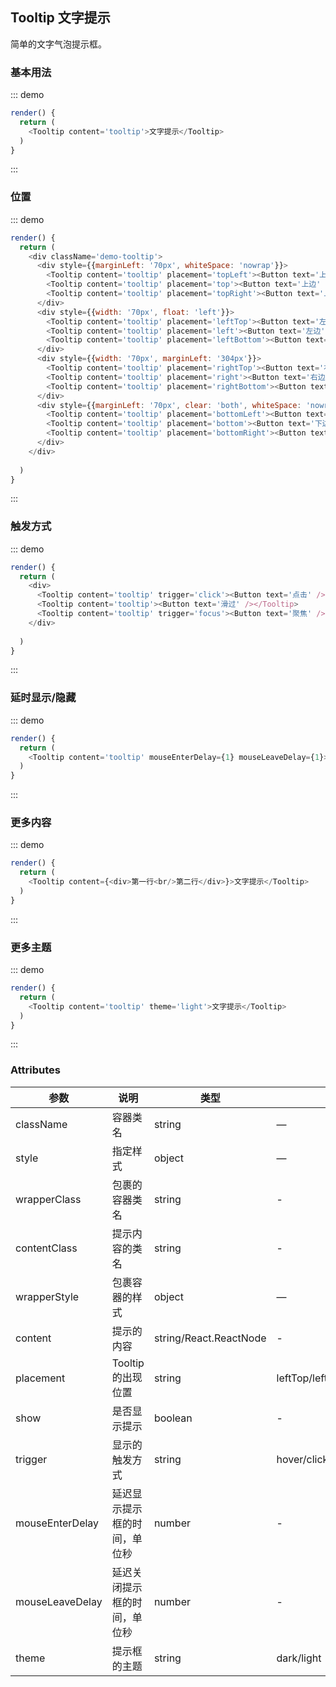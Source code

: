 ## Tooltip 文字提示

简单的文字气泡提示框。

### 基本用法

::: demo
```js
render() {
  return (
    <Tooltip content='tooltip'>文字提示</Tooltip>
  )
}
```
:::

### 位置

::: demo
```js
render() {
  return (
    <div className='demo-tooltip'>
      <div style={{marginLeft: '70px', whiteSpace: 'nowrap'}}>
        <Tooltip content='tooltip' placement='topLeft'><Button text='上左' /></Tooltip>
        <Tooltip content='tooltip' placement='top'><Button text='上边' /></Tooltip>
        <Tooltip content='tooltip' placement='topRight'><Button text='上右' /></Tooltip>
      </div>
      <div style={{width: '70px', float: 'left'}}>
        <Tooltip content='tooltip' placement='leftTop'><Button text='左上' /></Tooltip>
        <Tooltip content='tooltip' placement='left'><Button text='左边' /></Tooltip>
        <Tooltip content='tooltip' placement='leftBottom'><Button text='左下' /></Tooltip>
      </div>
      <div style={{width: '70px', marginLeft: '304px'}}>
        <Tooltip content='tooltip' placement='rightTop'><Button text='右上' /></Tooltip>
        <Tooltip content='tooltip' placement='right'><Button text='右边' /></Tooltip>
        <Tooltip content='tooltip' placement='rightBottom'><Button text='右下' /></Tooltip>
      </div>
      <div style={{marginLeft: '70px', clear: 'both', whiteSpace: 'nowrap'}}>
        <Tooltip content='tooltip' placement='bottomLeft'><Button text='下左' /></Tooltip>
        <Tooltip content='tooltip' placement='bottom'><Button text='下边' /></Tooltip>
        <Tooltip content='tooltip' placement='bottomRight'><Button text='下右' /></Tooltip>
      </div>
    </div>
    
  )
}
```
:::

### 触发方式

::: demo
```js
render() {
  return (
    <div>
      <Tooltip content='tooltip' trigger='click'><Button text='点击' /></Tooltip>
      <Tooltip content='tooltip'><Button text='滑过' /></Tooltip>
      <Tooltip content='tooltip' trigger='focus'><Button text='聚焦' /></Tooltip>
    </div>
    
  )
}
```
:::

### 延时显示/隐藏

::: demo
```js
render() {
  return (
    <Tooltip content='tooltip' mouseEnterDelay={1} mouseLeaveDelay={1}>文字提示</Tooltip>
  )
}
```
:::

### 更多内容

::: demo
```js
render() {
  return (
    <Tooltip content={<div>第一行<br/>第二行</div>}>文字提示</Tooltip>
  )
}
```
:::

### 更多主题

::: demo
```js
render() {
  return (
    <Tooltip content='tooltip' theme='light'>文字提示</Tooltip>
  )
}
```
:::

### Attributes
| 参数      | 说明          | 类型      | 可选值                           | 默认值  |
|---------- |-------------- |---------- |--------------------------------  |-------- |
| className | 容器类名 | string | — | — |
| style | 指定样式 | object | — | — |
| wrapperClass | 包裹的容器类名 | string | - | - |
| contentClass | 提示内容的类名 | string | - | - |
| wrapperStyle | 包裹容器的样式 | object | — | — |
| content| 提示的内容 | string/React.ReactNode | - | - |
| placement | Tooltip 的出现位置 | string | leftTop/left/leftBottom/topLeft/top/topRight/rightTop/right/rightBottom/bottomLeft/bottom/bottomRight | topLeft |
| show | 是否显示提示 | boolean | - | false |
| trigger | 显示的触发方式 | string | hover/click/focus | hover |
| mouseEnterDelay | 延迟显示提示框的时间，单位秒 | number | - | - |
| mouseLeaveDelay | 延迟关闭提示框的时间，单位秒 | number | - | - |
| theme | 提示框的主题 | string | dark/light | dark |

